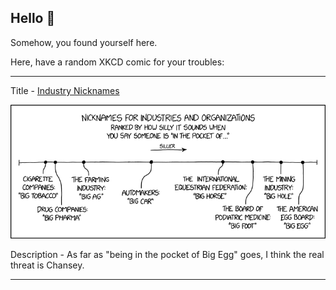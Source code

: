 ## Hello 👀

Somehow, you found yourself here.

Here, have a random XKCD comic for your troubles:

-----------------------------------

Title - [Industry Nicknames](https://xkcd.com/2130)

![Industry Nicknames](./random_comic.png)

Description - As far as "being in the pocket of Big Egg" goes, I think the real threat is Chansey.

-----------------------------------